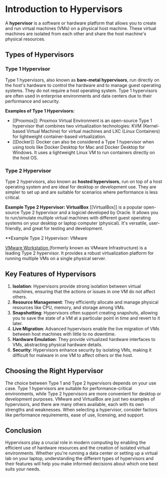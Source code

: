 # Introduction to Hypervisors 
A **hypervisor** is a software or hardware platform that allows you to create and run virtual machines (VMs) on a physical host machine. These virtual machines are isolated from each other and share the host machine's physical resources. 
## Types of Hypervisors 
### Type 1 Hypervisor 
Type 1 hypervisors, also known as **bare-metal hypervisors**, run directly on the host's hardware to control the hardware and to manage guest operating systems. They do not require a host operating system. Type 1 hypervisors are often used in enterprise environments and data centers due to their performance and security. 

**Examples of Type 1 Hypervisors:**

- [[Proxmox]]: Proxmox Virtual Environment is an open-source Type 1 hypervisor that combines two virtualization technologies: KVM (Kernel-based Virtual Machine) for virtual machines and LXC (Linux Containers) for lightweight container-based virtualization.
- [[Docker]]: Docker can also be considered a Type 1 hypervisor when using tools like Docker Desktop for Mac and Docker Desktop for Windows. It uses a lightweight Linux VM to run containers directly on the host OS.
### Type 2 Hypervisor 
Type 2 hypervisors, also known as **hosted hypervisors**, run on top of a host operating system and are ideal for desktop or development use. They are simpler to set up and are suitable for scenarios where performance is less critical. 

**Example Type 2 Hypervisor: VirtualBox** 
[[VirtualBox]] is a popular open-source Type 2 hypervisor and a logiciel developed by Oracle. It allows you to run/simulate multiple virtual machines with different guest operating systems on your desktop or laptop computer (physical). It's versatile, user-friendly, and great for testing and development. 

**Example Type 2 Hypervisor: VMware

[VMware Workstation ](obsidian://open?vault=tech&file=infra%2FVMware%20Workstation) (formerly known as VMware Infrastructure) is a leading Type 2 hypervisor. It provides a robust virtualization platform for running multiple VMs on a single physical server. 
## Key Features of Hypervisors 
1. **Isolation**: Hypervisors provide strong isolation between virtual machines, ensuring that the actions or issues in one VM do not affect others. 
2. **Resource Management**: They efficiently allocate and manage physical resources like CPU, memory, and storage among VMs. 
3. **Snapshotting**: Hypervisors often support creating snapshots, allowing you to save the state of a VM at a particular point in time and revert to it later. 
4. **Live Migration**: Advanced hypervisors enable the live migration of VMs between host machines with little to no downtime. 
5. **Hardware Emulation**: They provide virtualized hardware interfaces to VMs, abstracting physical hardware details. 
6. **Security**: Hypervisors enhance security by isolating VMs, making it difficult for malware in one VM to affect others or the host. 
## Choosing the Right Hypervisor 
The choice between Type 1 and Type 2 hypervisors depends on your use case. Type 1 hypervisors are suitable for performance-critical environments, while Type 2 hypervisors are more convenient for desktop or development purposes. VMware and VirtualBox are just two examples of hypervisors, and there are many others available, each with its own strengths and weaknesses. When selecting a hypervisor, consider factors like performance requirements, ease of use, licensing, and support. 
## Conclusion 
Hypervisors play a crucial role in modern computing by enabling the efficient use of hardware resources and the creation of isolated virtual environments. Whether you're running a data center or setting up a virtual lab on your laptop, understanding the different types of hypervisors and their features will help you make informed decisions about which one best suits your needs.